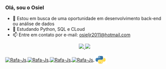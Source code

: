### Olá, sou o Osiel

- 🔭 Estou em busca de uma oportunidade em desenvolvimento back-end ou análise de dados
- 🌱 Estudando Python, SQL e CLoud
- 📫 Entre em contato por e-mail: osieljr2011@hotmail.com

<div align="center">
  <a href="https://github.com/Osiel-Meireles">
  <img height="180em" src="https://github-readme-stats.vercel.app/api?username=Osiel-Meireles&show_icons=true&theme=graywhite&include_all_commits=true&count_private=true"/>
  <img height="180em" src="https://github-readme-stats.vercel.app/api/top-langs/?username=Osiel-Meireles&layout=compact&langs_count=7&theme=graywhite"/>
</div>

</div>
<div style="display: inline_block"><br>
  <img align="center" alt="Rafa-Js" height="30" width="40" src="https://cdn.jsdelivr.net/gh/devicons/devicon/icons/pandas/pandas-original-wordmark.svg" />
  <img align="center" alt="Rafa-Js" height="30" width="40" src="https://cdn.jsdelivr.net/gh/devicons/devicon/icons/django/django-plain.svg" />
  <img align="center" alt="Rafa-Js" height="30" width="40" src="https://cdn.jsdelivr.net/gh/devicons/devicon/icons/amazonwebservices/amazonwebservices-original.svg" />
  <img align="center" alt="Rafa-Js" height="30" width="40" src="https://cdn.jsdelivr.net/gh/devicons/devicon/icons/mysql/mysql-original.svg" />
  <img align="center" alt="Rafa-Python" height="30" width="40" src="https://raw.githubusercontent.com/devicons/devicon/master/icons/python/python-original.svg">
</div>
